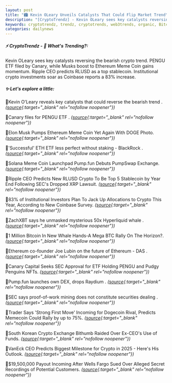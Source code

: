 ```yaml
---
layout: post
title: "🏙️ Kevin OLeary Unveils Catalysts That Could Flip Market Trend"
description: "[CryptoTrendz] - Kevin OLeary sees key catalysts reversing the bearish crypto trend. PENGU ETF filed by Canary, while Musks boost to Ethereum Meme Coin gains momentum. Ripple CEO predicts RLUSD as a top stablecoin. Institutional crypto investments soar as Coinbase reports a 83% increase."
keywords: cryptotrendz, trendz, cryptotrends, web3trends, organic, Bitcoin, CEO, Crypto, BlackRock, SEC, Stablecoin, Ethereum, XRP, Dogecoin, Memecoin, Investors, ETH, DOGE, BTC, mining
categories: dailynews
---
```


##### ⚡ CryptoTrendz - 📌 *What's Trending?:*

Kevin OLeary sees key catalysts reversing the bearish crypto trend. PENGU ETF filed by Canary, while Musks boost to Ethereum Meme Coin gains momentum. Ripple CEO predicts RLUSD as a top stablecoin. Institutional crypto investments soar as Coinbase reports a 83% increase.

##### ✨ *Let's explore a little:*


🔹Kevin O'Leary reveals key catalysts that could reverse the bearish trend . *([source](https://s.avyag.com/6s6g){:target="_blank" rel="nofollow noopener"})*

🔹Canary files for PENGU ETF . *([source](https://s.avyag.com/rn3t){:target="_blank" rel="nofollow noopener"})*

🔹Elon Musk Pumps Ethereum Meme Coin Yet Again With DOGE Photo. *([source](https://s.avyag.com/aw99){:target="_blank" rel="nofollow noopener"})*

🔹'Successful' ETH ETF less perfect without staking - BlackRock . *([source](https://s.avyag.com/zb1l){:target="_blank" rel="nofollow noopener"})*

🔹Solana Meme Coin Launchpad Pump.fun Debuts PumpSwap Exchange. *([source](https://s.avyag.com/c0op){:target="_blank" rel="nofollow noopener"})*

🔹Ripple CEO Predicts New RLUSD Crypto To Be Top 5 Stablecoin by Year End Following SEC's Dropped XRP Lawsuit. *([source](https://s.avyag.com/ckg2){:target="_blank" rel="nofollow noopener"})*

🔹83% of Institutional Investors Plan To Jack Up Allocations to Crypto This Year, According to New Coinbase Survey. *([source](https://s.avyag.com/ttgn){:target="_blank" rel="nofollow noopener"})*

🔹ZachXBT says he unmasked mysterious 50x Hyperliquid whale . *([source](https://s.avyag.com/4qvv){:target="_blank" rel="nofollow noopener"})*

🔹1 Million Bitcoin In New Whale Hands-A Mega BTC Rally On The Horizon?. *([source](https://s.avyag.com/i2wu){:target="_blank" rel="nofollow noopener"})*

🔹Ethereum co-founder Joe Lubin on the future of Ethereum - DAS . *([source](https://s.avyag.com/9fxh){:target="_blank" rel="nofollow noopener"})*

🔹Canary Capital Seeks SEC Approval for ETF Holding PENGU and Pudgy Penguins NFTs. *([source](https://s.avyag.com/5rve){:target="_blank" rel="nofollow noopener"})*

🔹Pump.fun launches own DEX, drops Raydium . *([source](https://s.avyag.com/flg5){:target="_blank" rel="nofollow noopener"})*

🔹SEC says proof-of-work mining does not constitute securities dealing . *([source](https://s.avyag.com/ohah){:target="_blank" rel="nofollow noopener"})*

🔹Trader Says 'Strong First Move' Incoming for Dogecoin Rival, Predicts Memecoin Could Rally by up to 75%. *([source](https://s.avyag.com/ffza){:target="_blank" rel="nofollow noopener"})*

🔹South Korean Crypto Exchange Bithumb Raided Over Ex-CEO's Use of Funds. *([source](https://s.avyag.com/kafg){:target="_blank" rel="nofollow noopener"})*

🔹VanEck CEO Predicts Biggest Milestone for Crypto in 2025 - Here's His Outlook. *([source](https://s.avyag.com/07g7){:target="_blank" rel="nofollow noopener"})*

🔹$19,500,000 Payout Incoming After Wells Fargo Sued Over Alleged Secret Recordings of Potential Customers. *([source](https://s.avyag.com/ls3u){:target="_blank" rel="nofollow noopener"})*
